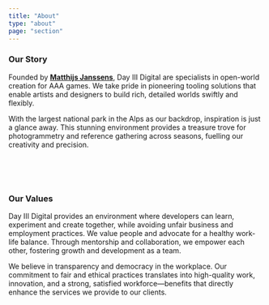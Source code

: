 ```yaml
---
title: "About"
type: "about"
page: "section"
---
```


### Our Story

Founded by [**Matthijs Janssens**](https://www.linkedin.com/in/matthijs-janssens-23858a59/), Day III Digital are specialists in open-world creation for AAA games. We take pride in pioneering tooling solutions that enable artists and designers to build rich, detailed worlds swiftly and flexibly. 

With the largest national park in the Alps as our backdrop, inspiration is just a glance away. This stunning environment provides a treasure trove for photogrammetry and reference gathering across seasons, fuelling our creativity and precision.

<br>
<br>
<br>

### Our Values

Day III Digital provides an environment where developers can learn, experiment and create together, while avoiding unfair business and employment practices. We value people and advocate for a healthy work-life balance. Through mentorship and collaboration, we empower each other, fostering growth and development as a team. 

We believe in transparency and democracy in the workplace. Our commitment to fair and ethical practices translates into high-quality work, innovation, and a strong, satisfied workforce—benefits that directly enhance the services we provide to our clients.
